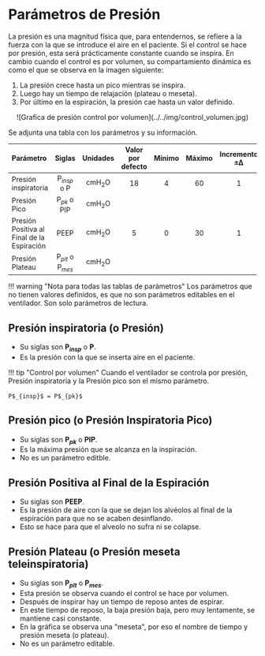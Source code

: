 # Parámetros de Presión

La presión es una magnitud física que, para entendernos, se refiere a la fuerza con la que se introduce el aire en el paciente. Si el control se hace por presión, esta será prácticamente constante cuando se inspira. En cambio cuando el control es por volumen, su compartamiento dinámica es como el que se observa en la imagen siguiente:

1. La presión crece hasta un pico mientras se inspira.
2. Luego hay un tiempo de relajación (plateau o meseta).
3. Por último en la espiración, la presión cae hasta un valor definido.

<center>![Grafica de presión control por volumen](../../img/control_volumen.jpg)</center>

Se adjunta una tabla con los parámetros y su información. 

| Parámetro | Siglas | Unidades | Valor por defecto | Mínimo | Máximo | Incremento ±∆ |
| :- | :-: | :-: | :-: | :-: | :-: | :-: |
| Presión inspiratoria | P$_{insp}$ o P | cmH$_2$O | 18 | 4 | 60 | 1 |
| Presión Pico | P$_{pk}$ o PIP | cmH$_2$O |  |  |  |  |
| Presión Positiva al Final de la Espiración | PEEP | cmH$_2$O | 5 | 0 | 30 | 1 |
| Presión Plateau | P$_{plt}$ o P$_{mes}$ | cmH$_2$O |  |  |  |  |

!!! warning "Nota para todas las tablas de parámetros"
    Los parámetros que no tienen valores definidos, es que no son parámetros editables en el ventilador. Son solo parámetros de lectura.

## Presión inspiratoria (o Presión)

- Su siglas son **P$_{insp}$** o **P**.
- Es la presión con la que se inserta aire en el paciente.

!!! tip "Control por volumen"
    Cuando el ventilador se controla por presión, Presión inspiratoria y la Presión pico son el mismo parámetro.

    P$_{insp}$ = P$_{pk}$

## Presión pico (o Presión Inspiratoria Pico)

- Su siglas son **P$_{pk}$** o **PIP**.
- Es la máxima presión que se alcanza en la inspiración.
- No es un parámetro editble.

## Presión Positiva al Final de la Espiración

- Su siglas son **PEEP**.
- Es la presión de aire con la que se dejan los alvéolos al final de la espiración para que no se acaben desinflando.
- Esto se hace para que el alveolo no sufra ni se colapse.

## Presión Plateau (o Presión meseta teleinspiratoria)

- Su siglas son **P$_{plt}$** o **P$_{mes}$**.
- Esta presión se observa cuando el control se hace por volumen.
- Después de inspirar hay un tiempo de reposo antes de espirar.
- En este tiempo de reposo, la baja presión baja, pero muy lentamente, se mantiene casi constante.
- En la gráfica se observa una "meseta", por eso el nombre de tiempo y presión meseta (o plateau).
- No es un parámetro editable.
